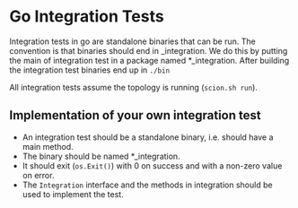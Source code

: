 # Go Integration Tests

Integration tests in go are standalone binaries that can be run.
The convention is that binaries should end in _integration.
We do this by putting the main of integration test in a package named *_integration.
After building the integration test binaries end up in `./bin`

All integration tests assume the topology is running (`scion.sh run`).

## Implementation of your own integration test

* An integration test should be a standalone binary, i.e. should have a main method.
* The binary should be named *_integration.
* It should exit (`os.Exit()`) with 0 on success and with a non-zero value on error.
* The `Integration` interface and the methods in integration should be used to implement the test.
